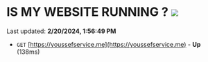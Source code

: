 # IS MY WEBSITE RUNNING ? [![](https://img.shields.io/static/v1?label=Sponsor&message=%E2%9D%A4&logo=GitHub&color=%23fe8e86)](https://github.com/sponsors/<username>)

Last updated: **2/20/2024, 1:56:49 PM**

- `GET` [https://youssefservice.me](https://youssefservice.me) - **Up** (138ms)
